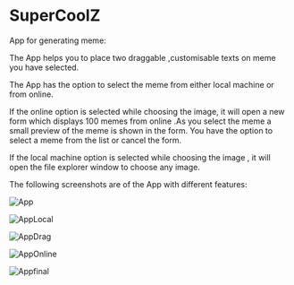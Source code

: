 # SuperCoolZ 

App for generating meme:

The App helps you to place two draggable ,customisable texts on meme you have selected.

The App has the option to select the meme from either local machine or from online.

If the online option is selected while choosing the image, it will open a new form which displays 100 memes from online .As you select the meme a small preview of the meme is shown in the form. You have the option to select a meme from the list or cancel the form.

If the local machine option is selected while choosing the image , it will open the file explorer window to choose any image.

The following screenshots are of the App with different features:

![App](https://user-images.githubusercontent.com/99355229/210186113-cd9534de-961d-4aed-a3ed-f66c1ab0e31e.jpg)

![AppLocal](https://user-images.githubusercontent.com/99355229/210186118-88c52795-ae69-4bcd-bc55-623757d8adb9.jpg)

![AppDrag](https://user-images.githubusercontent.com/99355229/210186125-2b27ff14-ff2a-4445-b3ea-635c39983afe.jpg)

![AppOnline](https://user-images.githubusercontent.com/99355229/210186130-a1cc92be-0611-41df-a277-8381a2965b4f.jpg)

![Appfinal](https://user-images.githubusercontent.com/99355229/210186135-c83de280-dc48-4b90-b1b3-d1a879293f6c.jpg)

